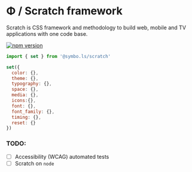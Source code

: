 # Φ / Scratch framework
Scratch is CSS framework and methodology to build web, mobile and TV applications with one code base.

[![npm version](https://badge.fury.io/js/%40rackai%2Fscratch.svg)](https://badge.fury.io/js/%40rackai%2Fscratch)

```javascript
import { set } from '@symbo.ls/scratch'

set({
  color: {},
  theme: {},
  typography: {},
  space: {},
  media: {},
  icons:{},
  font: {},
  font_family: {},
  timing: {},
  reset: {}
})
```

### TODO:
- [ ] Accessibility (WCAG) automated  tests
- [ ] Scratch on `node`
